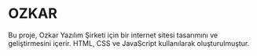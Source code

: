 # OZKAR
Bu proje, Ozkar Yazılım Şirketi için bir internet sitesi tasarımını ve geliştirmesini içerir. HTML, CSS ve JavaScript kullanılarak oluşturulmuştur.
